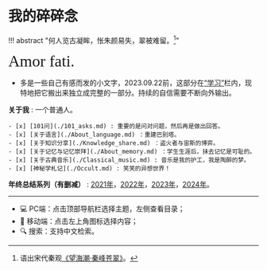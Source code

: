 # 我的碎碎念


!!! abstract "何人览古凝眸，怅朱颜易失，翠被难留。[^1]"
    

<font size = 6 face = "SnellRoundHand" >Amor fati.</font>


- 多是一些自己有感而发的小文字，2023.09.22前，这部分在[“学习”](../Study/index.md)栏内，现特地把它搬出来独立成完整的一部分。持续的自信需要不断向外输出。


**关于我**
:   一个普通人。

    - [x] [101问](./101_asks.md) : 重要的是问对问题，然后再是做出回答。
    - [x] [关于语言](./About_language.md) ：重建巴别塔。
    - [x] [关于知识分享](./Knowledge_share.md) ：盗火者与宙斯的博弈。
    - [x] [关于记忆与记忆崇拜](./About_memory.md) ：学生生涯后，抹去记忆是可耻的。
    - [x] [关于古典音乐](./Classical_music.md) : 音乐是我的护工，我是陶醉的梦。
    - [x] [神秘学札记](./Occult.md) : 笑笑的异想世界！

**年终总结系列（有删减）**
:   [2021年](./2021_talks.md)，[2022年](./My2022.md)，[2023年](./2023_con.md)，[2024年](./2024_con.md)。



-----

- 💻 PC端：点击顶部导航栏选择主题，左侧查看目录；
- 📱 移动端：点击左上角图标选择内容；
- 🔍 搜索：支持中文检索。

[^1]: 语出宋代秦观[《望海潮·秦峰苍翠》](https://www.gushici.net/shici/22/43624.html)。